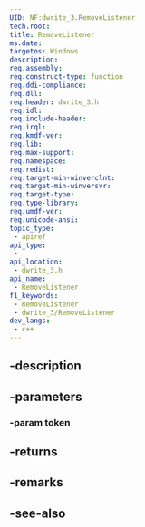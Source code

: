 ```yaml
---
UID: NF:dwrite_3.RemoveListener
tech.root: 
title: RemoveListener
ms.date: 
targetos: Windows
description: 
req.assembly: 
req.construct-type: function
req.ddi-compliance: 
req.dll: 
req.header: dwrite_3.h
req.idl: 
req.include-header: 
req.irql: 
req.kmdf-ver: 
req.lib: 
req.max-support: 
req.namespace: 
req.redist: 
req.target-min-winverclnt: 
req.target-min-winversvr: 
req.target-type: 
req.type-library: 
req.umdf-ver: 
req.unicode-ansi: 
topic_type:
 - apiref
api_type:
 - 
api_location:
 - dwrite_3.h
api_name:
 - RemoveListener
f1_keywords:
 - RemoveListener
 - dwrite_3/RemoveListener
dev_langs:
 - c++
---
```


## -description

## -parameters

### -param token

## -returns

## -remarks

## -see-also

